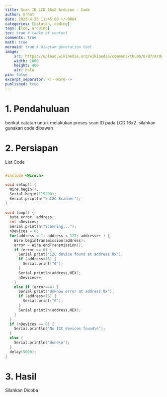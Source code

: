 ```yaml
---
title: Scan ID LCD 16x2 Arduino - Code
author: mrhmt
date: 2023-4-23 11:45:00 +/-0084
categories: [catatan, coding]
tags: [lcd, arduino]
toc: true # table of content
comments: true 
math: true
mermaid: true # diagram generation tool
image:
    src: https://upload.wikimedia.org/wikipedia/commons/thumb/8/87/Arduino_Logo.svg/2560px-Arduino_Logo.svg.png
    width: 1000 
    height: 400
    alt: halo
pin: false
excerpt_separator: <!--more-->
published: true
---
```


# 1. Pendahuluan

berikut catatan untuk melakukan proses scan ID pada LCD 16x2. silahkan gunakan code dibawah

<!--more-->
# 2. Persiapan


List Code

````c

#include <Wire.h>
 
void setup() {
  Wire.begin();
  Serial.begin(115200);
  Serial.println("\nI2C Scanner");
}
 
void loop() {
  byte error, address;
  int nDevices;
  Serial.println("Scanning...");
  nDevices = 0;
  for(address = 1; address < 127; address++ ) {
    Wire.beginTransmission(address);
    error = Wire.endTransmission();
    if (error == 0) {
      Serial.print("I2C device found at address 0x");
      if (address<16) {
        Serial.print("0");
      }
      Serial.println(address,HEX);
      nDevices++;
    }
    else if (error==4) {
      Serial.print("Unknow error at address 0x");
      if (address<16) {
        Serial.print("0");
      }
      Serial.println(address,HEX);
    }    
  }
  if (nDevices == 0) {
    Serial.println("No I2C devices found\n");
  }
  else {
    Serial.println("done\n");
  }
  delay(5000);          
}


````

# 3. Hasil

Silahkan Dicoba

